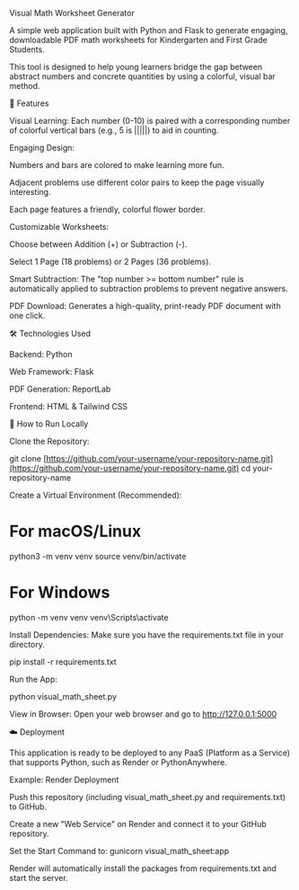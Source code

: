 Visual Math Worksheet Generator

A simple web application built with Python and Flask to generate engaging, downloadable PDF math worksheets for Kindergarten and First Grade Students.

This tool is designed to help young learners bridge the gap between abstract numbers and concrete quantities by using a colorful, visual bar method.


🌟 Features

Visual Learning: Each number (0-10) is paired with a corresponding number of colorful vertical bars (e.g., 5 is |||||) to aid in counting.

Engaging Design:

Numbers and bars are colored to make learning more fun.

Adjacent problems use different color pairs to keep the page visually interesting.

Each page features a friendly, colorful flower border.

Customizable Worksheets:

Choose between Addition (+) or Subtraction (-).

Select 1 Page (18 problems) or 2 Pages (36 problems).

Smart Subtraction: The "top number >= bottom number" rule is automatically applied to subtraction problems to prevent negative answers.

PDF Download: Generates a high-quality, print-ready PDF document with one click.

🛠️ Technologies Used

Backend: Python

Web Framework: Flask

PDF Generation: ReportLab

Frontend: HTML & Tailwind CSS

🚀 How to Run Locally

Clone the Repository:

git clone [https://github.com/your-username/your-repository-name.git](https://github.com/your-username/your-repository-name.git)
cd your-repository-name



Create a Virtual Environment (Recommended):

# For macOS/Linux
python3 -m venv venv
source venv/bin/activate

# For Windows
python -m venv venv
venv\Scripts\activate



Install Dependencies:
Make sure you have the requirements.txt file in your directory.

pip install -r requirements.txt



Run the App:

python visual_math_sheet.py



View in Browser:
Open your web browser and go to http://127.0.0.1:5000

☁️ Deployment

This application is ready to be deployed to any PaaS (Platform as a Service) that supports Python, such as Render or PythonAnywhere.

Example: Render Deployment

Push this repository (including visual_math_sheet.py and requirements.txt) to GitHub.

Create a new "Web Service" on Render and connect it to your GitHub repository.

Set the Start Command to: gunicorn visual_math_sheet:app

Render will automatically install the packages from requirements.txt and start the server.
